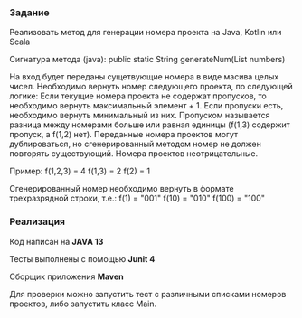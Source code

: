 <h3> Задание </h3>
Реализовать метод для генерации номера проекта на Java, Kotlin или Scala

Сигнатура метода (java):
public static String generateNum(List<Integer> numbers)

На вход будет переданы сущетвующие номера в виде масива целых чисел.
Необходимо вернуть номер следующего проекта, по следующей логике:
Если текущие номера проекта не содержат пропусков, то необходимо вернуть максимальный элемент + 1.
Если пропуски есть, необходимо вернуть минимальный из них.
Пропуском называется разница между номерами больше или равная единицы (f(1,3) содержит пропуск, а f(1,2) нет).
Переданные номера проектов могут дублироваться, но сгенерированный методом номер не должен повторять существующий.
Номера проектов неотрицательные.

Пример:
f(1,2,3) = 4
f(1,3) = 2
f(2) = 1

Сгенерированный номер необходимо вернуть в формате трехразрядной строки, т.е.:
f(1) = "001"
f(10) = "010"
f(100) = "100"

<h3> Реализация </h3>
<p> Код написан на <b> JAVA 13 </b> </p>
<p>Тесты выполнены с помощью <b>Junit 4</b> </p>
<p> Сборщик приложения <b> Maven </b> </p>

Для проверки можно запустить тест с различными списками номеров проектов, либо запустить класс Main.
